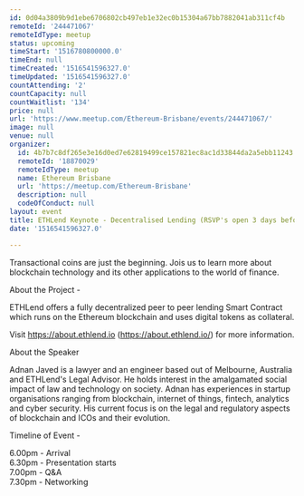 ```yaml
---
id: 0d04a3809b9d1ebe6706802cb497eb1e32ec0b15304a67bb7882041ab311cf4b
remoteId: '244471067'
remoteIdType: meetup
status: upcoming
timeStart: '1516780800000.0'
timeEnd: null
timeCreated: '1516541596327.0'
timeUpdated: '1516541596327.0'
countAttending: '2'
countCapacity: null
countWaitlist: '134'
price: null
url: 'https://www.meetup.com/Ethereum-Brisbane/events/244471067/'
image: null
venue: null
organizer:
  id: 4b7b7c8df265e3e16d0ed7e62819499ce157821ec8ac1d33844da2a5ebb11243
  remoteId: '18870029'
  remoteIdType: meetup
  name: Ethereum Brisbane
  url: 'https://meetup.com/Ethereum-Brisbane'
  description: null
  codeOfConduct: null
layout: event
title: ETHLend Keynote - Decentralised Lending (RSVP's open 3 days before)
date: '1516541596327.0'

---
```

<p>Transactional coins are just the beginning. Jois us to learn more about blockchain technology and its other applications to the world of finance.</p> <p>About the Project -</p> <p>ETHLend offers a fully decentralized peer to peer lending Smart Contract which runs on the Ethereum blockchain and uses digital tokens as collateral.</p> <p>Visit <a href="https://about.ethlend.io" class="linkified">https://about.ethlend.io</a> (<a href="https://about.ethlend.io/" class="linkified">https://about.ethlend.io/</a>) for more information.</p> <p>About the Speaker</p> <p>Adnan Javed is a lawyer and an engineer based out of Melbourne, Australia and ETHLend's Legal Advisor. He holds interest in the amalgamated social impact of law and technology on society. Adnan has experiences in startup organisations ranging from blockchain, internet of things, fintech, analytics and cyber security. His current focus is on the legal and regulatory aspects of blockchain and ICOs and their evolution.</p> <p>Timeline of Event -</p> <p>6.00pm - Arrival<br/>6.30pm - Presentation starts<br/>7.00pm - Q&amp;A<br/>7.30pm - Networking</p> 
